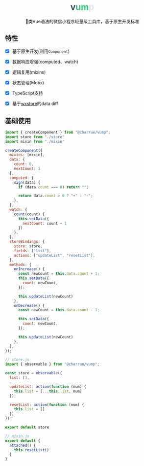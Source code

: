 <h1 align="center"><span style="color: #34495e">v</span><span style="color: #41b883">u</span><span style="color: #1ed76d">m</span><span style="color: #e5e5e5">p</span></h1>
<p align="center">🚴类Vue语法的微信小程序轻量级工具库，基于原生开发标准</p>





## 特性

- [x] 基于原生开发(利用`Component`)
- [x] 数据响应增强(computed、watch)
- [x] 逻辑复用(mixins)
- [x] 状态管理(Mobx)
- [x] TypeScript支持
- [x] 基于[wxstore](https://github.com/Tencent/westore)的data diff


## 基础使用
``` javascript
import { createComponent } from "@charrue/vump";
import store from "./store"
import mixin from "./mixin"

createComponent({
  mixins: [mixin],
  data: {
    count: 0,
    nextCount: 1
  },
  computed: {
    sign(data) {
      if (data.count === 0) return "";

      return data.count > 0 ? "+" : "-";
    },
  },
  watch: {
    count(count) {
      this.setData({
        nextCount: count + 1
      })
    },
  },
  storeBindings: {
    store: store,
    fields: ["list"],
    actions: ["updateList", "resetList"],
  },
  methods: {
    onIncrease() {
      const newCount = this.data.count + 1;
      this.setData({
        count: newCount,
      });

      this.updateList(newCount)
    },
    onDecrease() {
      const newCount = this.data.count - 1;

      this.setData({
        count: newCount,
      });

      this.updateList(newCount)
    },
  },
});

```


``` javascript
// store.js
import { observable } from "@charrue/vump";

const store = observable({
  list: [],

  updateList: action(function (num) {
    this.list = [...this.list, num]
  }),

  resetList: action(function (num) {
    this.list = []
  })
})

export default store
```

``` javascript
// mixin.js
export default {
  attached() {
    this.resetList()
  }
}
```